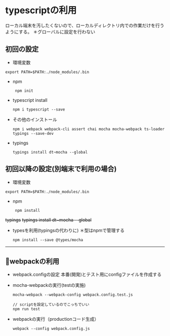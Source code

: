# typescriptの利用

ローカル端末を汚したくないので、ローカルディレクトリ内での作業だけを行うようにする。
＊グローバルに設定を行わない

## 初回の設定
- 環境変数
 ```
export PATH=$PATH:./node_modules/.bin
 ```
- npm  
   ```npm
    npm init
   ```
- typescript install  
    ```npm
    npm i typescript --save
    ```
 - その他のインストール
    ```$npm
    npm i webpack webpack-cli assert chai mocha mocha-webpack ts-loader typings --save-dev
    ```
 - typings
    ```$npm
    typings install dt~mocha --global
    ```

## 初回以降の設定(別端末で利用の場合)
- 環境変数
 ```
export PATH=$PATH:./node_modules/.bin
 ```
- npm  
   ```npm
    npm install
   ```
~~typings~~
    ~~typings install dt~mocha --global~~

 - typesを利用(typingsの代わりに) ＊型はnpmで管理する
    ```$npm
    npm install --save @types/mocha
    ```

--------

## webpackの利用
 - webpack.configの設定
    本番(開発)とテスト用にconfigファイルを作成する

 - mocha-webpackの実行(testの実施)
    ```$npm
    mocha-webpack --webpack-config webpack.config.test.js 
    
    // scriptを設定しているのでこっちでいい
    npm run test
    ```
    
 - webpackの実行（productionコード生成）
    ```$npm
    webpack --config webpack.config.js
    ```
    
